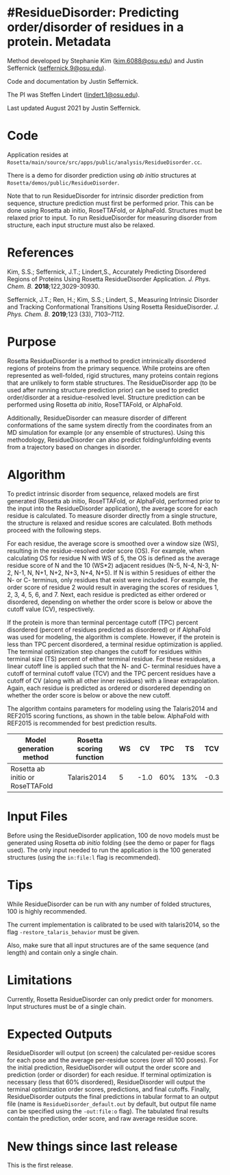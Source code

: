 #ResidueDisorder: Predicting order/disorder of residues in a protein.
Metadata
========
Method developed by Stephanie Kim (kim.6088@osu.edu) and Justin Seffernick (seffernick.9@osu.edu).

Code and documentation by Justin Seffernick.

The PI was Steffen Lindert (lindert.1@osu.edu).

Last updated August 2021 by Justin Seffernick. 

Code
====

Application resides at `Rosetta/main/source/src/apps/public/analysis/ResidueDisorder.cc`.

There is a demo for disorder prediction using _ab initio_ structures at `Rosetta/demos/public/ResidueDisorder`.

Note that to run ResidueDisorder for intrinsic disorder prediction from sequence, structure prediction must first be performed prior. This can be done using Rosetta ab initio, RoseTTAFold, or AlphaFold. Structures must be relaxed prior to input. To run ResidueDisorder for measuring disorder from structure, each input structure must also be relaxed.

References
==========
Kim, S.S.; Seffernick, J.T.; Lindert,S., Accurately Predicting Disordered Regions of Proteins Using Rosetta ResidueDisorder Application. _J. Phys. Chem. B._ **2018**;122,3029-30930.

Seffernick, J.T.; Ren, H.; Kim, S.S.; Lindert, S., Measuring Intrinsic Disorder and Tracking Conformational Transitions Using Rosetta ResidueDisorder. _J. Phys. Chem. B._ **2019**;123 (33), 7103–7112.

Purpose
=======

Rosetta ResidueDisorder is a method to predict intrinsically disordered regions of proteins from the primary sequence. While proteins are often represented as well-folded, rigid structures, many proteins contain regions that are unlikely to form stable structures. The ResidueDisorder app (to be used after running structure prediction prior) can be used to predict order/disorder at a residue-resolved level. Structure prediction can be performed using Rosetta _ab initio_, RoseTTAFold, or AlphaFold. 

Additionally, ResidueDisorder can measure disorder of different conformations of the same system directly from the coordinates from an MD simulation for example (or any ensemble of structures). Using this methodology, ResidueDisorder can also predict folding/unfolding events from a trajectory based on changes in disorder.

Algorithm
=========

To predict intrinsic disorder from sequence, relaxed models are first generated (Rosetta ab initio, RoseTTAFold, or AlphaFold, performed prior to the input into the ResidueDisorder application), the average score for each residue is calculated. To measure disorder directly from a single structure, the structure is relaxed and residue scores are calculated. Both methods proceed with the following steps. 

For each residue, the average score is smoothed over a window size (WS), resulting in the residue-resolved order score (OS). For example, when calculating OS for residue N with WS of 5, the OS is defined as the average residue score of N and the 10 (WS*2) adjacent residues (N-5, N-4, N-3, N-2, N-1, N, N+1, N+2, N+3, N+4, N+5). If N is within 5 residues of either the N- or C- terminus, only residues that exist were included. For example, the order score of residue 2 would result in averaging the scores of residues 1, 2, 3, 4, 5, 6, and 7. Next, each residue is predicted as either ordered or disordered, depending on whether the order score is below or above the cutoff value (CV), respectively.

If the protein is more than terminal percentage cutoff (TPC) percent disordered (percent of residues predicted as disordered) or if AlphaFold was used for modeling, the algorithm is complete. However, if the protein is less than TPC percent disordered, a terminal residue optimization is applied. The terminal optimization step changes the cutoff for residues within terminal size (TS) percent of either terminal residue. For these residues, a linear cutoff line is applied such that the N- and C- terminal residues have a cutoff of terminal cutoff value (TCV) and the TPC percent residues have a cutoff of CV (along with all other inner residues) with a linear extrapolation. Again, each residue is predicted as ordered or disordered depending on whether the order score is below or above the new cutoff.

The algorithm contains parameters for modeling using the Talaris2014 and REF2015 scoring functions, as shown in the table below. AlphaFold with REF2015 is recommended for best prediction results.

Model generation method | Rosetta scoring function | WS | CV | TPC | TS | TCV
------------ | ------------- | ------------ | ------------ | ------------ | ------------ | ------------
Rosetta ab initio or RoseTTAFold | Talaris2014 | 5 | -1.0 | 60% | 13% | -0.3


Input Files
===========

Before using the ResidueDisorder application, 100 de novo models must be generated using Rosetta _ab initio_ folding (see the demo or paper for flags used). The only input needed to run the application is the 100 generated structures (using the `in:file:l` flag is recommended).

Tips
====

While ResidueDisorder can be run with any number of folded structures, 100 is highly recommended. 

The current implementation is calibrated to be used with talaris2014, so the flag `-restore_talaris_behavior` must be given.

Also, make sure that all input structures are of the same sequence (and length) and contain only a single chain.

Limitations
===========

Currently, Rosetta ResidueDisorder can only predict order for monomers. Input structures must be of a single chain.

Expected Outputs
================

ResidueDisorder will output (on screen) the calculated per-residue scores for each pose and the average per-residue scores (over all 100 poses). For the initial prediction, ResidueDisorder will output the order score and prediction (order or disorder) for each residue. If terminal optimization is necessary (less that 60% disordered), ResidueDisorder will output the terminal optimization order scores, predictions, and final cutoffs. Finally, ResidueDisorder outputs the final predictions in tabular format to an output file (name is `ResidueDisorder_default.out` by default, but output file name can be specified using the `-out:file:o` flag). The tabulated final results contain the prediction, order score, and raw average residue score.

New things since last release
=============================

This is the first release.


